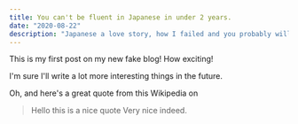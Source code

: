 ```yaml
---
title: You can't be fluent in Japanese in under 2 years.
date: "2020-08-22"
description: "Japanese a love story, how I failed and you probably will too."
---
```


This is my first post on my new fake blog! How exciting!

I'm sure I'll write a lot more interesting things in the future.

Oh, and here's a great quote from this Wikipedia on

<!-- [salted duck eggs](https://en.wikipedia.org/wiki/Salted_duck_egg). -->

> Hello this is a nice quote
> Very nice indeed.

<!-- ![Chinese Salty Egg](./salty_egg.jpg) -->
